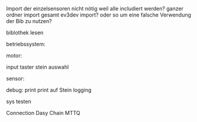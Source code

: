 Import der einzelsensoren nicht nötig weil alle includiert werden?
ganzer ordner import
gesamt ev3dev import? oder so um eine falsche Verwendung der Bib zu nutzen?

biblothek lesen




betriebssystem:




motor:


input
taster stein auswahl

sensor:


debug:
print
print auf Stein
logging



sys testen



Connection
Dasy Chain 
MTTQ